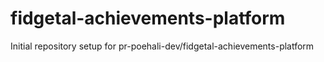 # fidgetal-achievements-platform

Initial repository setup for pr-poehali-dev/fidgetal-achievements-platform